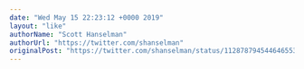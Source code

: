 ```yaml
---
date: "Wed May 15 22:23:12 +0000 2019"
layout: "like"
authorName: "Scott Hanselman"
authorUrl: "https://twitter.com/shanselman"
originalPost: "https://twitter.com/shanselman/status/1128787945446465537"
---
```

